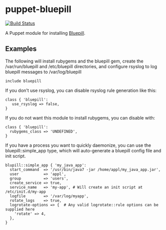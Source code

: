 puppet-bluepill
===============

[![Build Status](https://travis-ci.org/kayakco/puppet-bluepill.png)](https://travis-ci.org/kayakco/puppet-bluepill)

A Puppet module for installing [Bluepill](https://github.com/arya/bluepill).

Examples
--------

The following will install rubygems and the bluepill gem, create the /var/run/bluepill and /etc/bluepill directories, and configure rsyslog to log bluepill messages to /var/log/bluepill

    include bluepill

If you don't use rsyslog, you can disable rsyslog rule generation like this:

    class { 'bluepill':
       use_rsyslog => false,
    }

If you do not want this module to install rubygems, you can disable with:

    class { 'bluepill':
      rubygems_class => 'UNDEFINED',
    }

If you have a process you want to quickly daemonize, you can use the bluepill::simple_app type, which will auto-generate a bluepill config file and init script.

    blupill::simple_app { 'my_java_app':
      start_command  => '/usr/bin/java7 -jar /home/appl/my_java_app.jar',
      user           => 'appl',
      group          => 'users',
      create_service => true,
      service_name   => 'my-app', # Will create an init script at /etc/init.d/my-app
      logfile        => '/var/log/myapp',
      rotate_logs    => true,
      logrotate-options => {  # Any valid logrotate::rule options can be supplied here
        'rotate' => 4,
      },
    }

